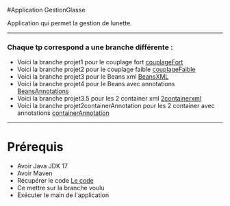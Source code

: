 #Application GestionGlasse

Application qui permet la gestion de lunette.

---
### Chaque tp correspond a une branche différente :

* Voici la branche projet1 pour le couplage fort [couplageFort](https://github.com/asemin08/GestionGlasses/tree/projet1)
* Voici la branche projet2 pour le couplage faible [couplageFaible](https://github.com/asemin08/GestionGlasses/tree/projet2)
* Voici la branche projet3 pour le Beans xml [BeansXML](https://github.com/asemin08/GestionGlasses/tree/projet3)
* Voici la branche projet4 pour le Beans avec annotations [BeansAnnotations](https://github.com/asemin08/GestionGlasses/tree/projet4)
* Voici la branche projet3.5 pour les 2 container xml [2containerxml](https://github.com/asemin08/GestionGlasses/tree/projet3.5)
* Voici la branche projet2containerAnnotation pour les 2 container avec annotations [containerAnnotation](https://github.com/asemin08/GestionGlasses/tree/projet2containerAnnotation)
--- 

# Prérequis

* Avoir Java JDK 17
* Avoir Maven
* Récupérer le code [Le code](https://github.com/asemin08/GestionGlasses)
* Ce mettre sur la branche voulu
* Exécuter le main de l'application

